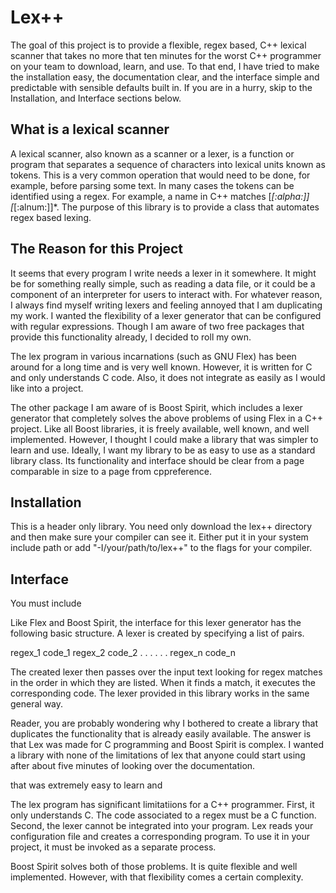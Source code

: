 # Lex++

The goal of this project is to provide a flexible, regex based, C++ lexical 
scanner that takes no more that ten minutes for the 
worst C++ programmer on your team to download, learn, and use. To that end, I
have tried to make the installation easy, the documentation clear, and the 
interface simple and predictable with sensible defaults built in. If you are
in a hurry, skip to the Installation, and Interface sections below.

## What is a lexical scanner

A lexical scanner, also known as a scanner or a lexer, is a function or program
that separates a sequence of characters into lexical units known as tokens. 
This is a very common operation that would need to be done, for example, before
parsing some text. In many cases the tokens can be identified using a regex. 
For example, a name in C++ matches [_[:alpha:]][_[:alnum:]]*. The purpose of 
this library is to provide a class that automates regex based lexing.

## The Reason for this Project

It seems that every program I write needs a lexer in it somewhere. It might be
for something really simple, such as reading a data file, or it could be a 
component of an interpreter for users to interact with. For whatever reason,
I always find myself writing lexers and feeling annoyed that I am duplicating
my work. I wanted the flexibility of a lexer generator that can be configured 
with regular expressions. Though I am aware of two free packages that provide 
this functionality already, I decided to roll my own.

The lex program in various incarnations (such as GNU Flex) has been around
for a long time and is very well known. However, it is written for C and only
understands C code. Also, it does not integrate as easily as I would like into
a project.

The other package I am aware of is Boost Spirit, which includes a lexer 
generator that completely solves the above problems of using Flex in a C++ 
project. Like all Boost libraries, it is freely available, well known, and well 
implemented.  However, I thought I could make a library that was simpler to 
learn and use.  Ideally, I want my library to be as easy to use as a standard 
library class.  Its functionality and interface should be clear from a page 
comparable in size to a page from cppreference.

## Installation

This is a header only library. You need only download the lex++ directory and
then make sure your compiler can see it. Either put it in your system include
path or add "-I/your/path/to/lex++" to the flags for your compiler.

## Interface

You must include

Like Flex and Boost Spirit, the interface for this lexer generator has the
following basic structure. A lexer is created by specifying a list of pairs.

  regex_1    code_1
  regex_2    code_2
  .         .
  .         .
  .         .
  regex_n    code_n



The created lexer then passes over the input text looking for regex matches in
the order in which they are listed. When it finds a match, it executes the 
corresponding code. The lexer provided in this library works in the same 
general way.

Reader, you are probably wondering why I bothered to create a library that
duplicates the functionality that is already easily available. The answer is
that Lex was made for C programming and Boost Spirit is complex. I wanted a 
library with none of the limitations of lex that anyone could start using
after about five minutes of looking over the documentation.

that was extremely easy to learn and


The lex program has significant limitatiions for a C++ programmer. First, it 
only understands C. The code associated to a regex must be a C function. 
Second, the lexer cannot be integrated into your program. Lex reads your
configuration file and creates a corresponding program. To use it in your 
project, it must be invoked as a separate process.

Boost Spirit solves both of those problems. It is quite flexible and well 
implemented. However, with that flexibility comes a certain complexity.

